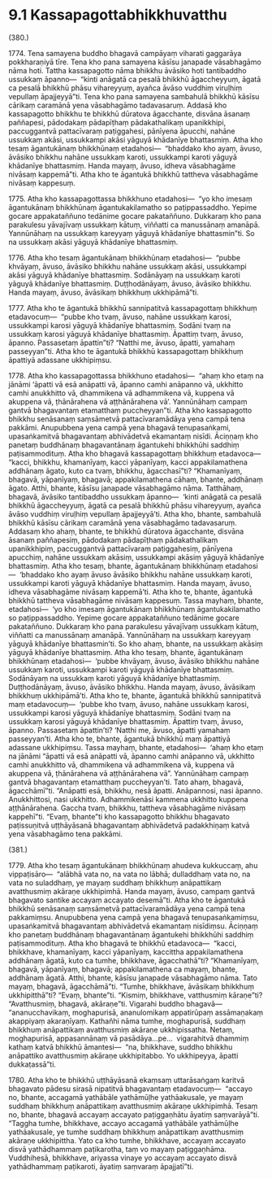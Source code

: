 # 9.1 Kassapagottabhikkhuvatthu

(380.)

1774\. Tena samayena buddho bhagavā campāyaṃ viharati gaggarāya pokkharaṇiyā tīre. Tena kho pana samayena kāsīsu janapade vāsabhagāmo nāma hoti. Tattha kassapagotto nāma bhikkhu āvāsiko hoti tantibaddho ussukkaṃ āpanno—  “kinti anāgatā ca pesalā bhikkhū āgaccheyyuṃ, āgatā ca pesalā bhikkhū phāsu vihareyyuṃ, ayañca āvāso vuddhiṃ viruḷhiṃ vepullaṃ āpajjeyyā”ti. Tena kho pana samayena sambahulā bhikkhū kāsīsu cārikaṃ caramānā yena vāsabhagāmo tadavasaruṃ. Addasā kho kassapagotto bhikkhu te bhikkhū dūratova āgacchante, disvāna āsanaṃ paññapesi, pādodakaṃ pādapīṭhaṃ pādakathalikaṃ upanikkhipi, paccuggantvā pattacīvaraṃ paṭiggahesi, pānīyena āpucchi, nahāne ussukkaṃ akāsi, ussukkampi akāsi yāguyā khādanīye bhattasmiṃ. Atha kho tesaṃ āgantukānaṃ bhikkhūnaṃ etadahosi—  “bhaddako kho ayaṃ, āvuso, āvāsiko bhikkhu nahāne ussukkaṃ karoti, ussukkampi karoti yāguyā khādanīye bhattasmiṃ. Handa mayaṃ, āvuso, idheva vāsabhagāme nivāsaṃ kappemā”ti. Atha kho te āgantukā bhikkhū tattheva vāsabhagāme nivāsaṃ kappesuṃ.

1775\. Atha kho kassapagottassa bhikkhuno etadahosi—  “yo kho imesaṃ āgantukānaṃ bhikkhūnaṃ āgantukakilamatho so paṭippassaddho. Yepime gocare appakataññuno tedānime gocare pakataññuno. Dukkaraṃ kho pana parakulesu yāvajīvaṃ ussukkaṃ kātuṃ, viññatti ca manussānaṃ amanāpā. Yannūnāhaṃ na ussukkaṃ kareyyaṃ yāguyā khādanīye bhattasmin”ti. So na ussukkaṃ akāsi yāguyā khādanīye bhattasmiṃ.

1776\. Atha kho tesaṃ āgantukānaṃ bhikkhūnaṃ etadahosi—  “pubbe khvāyaṃ, āvuso, āvāsiko bhikkhu nahāne ussukkaṃ akāsi, ussukkampi akāsi yāguyā khādanīye bhattasmiṃ. Sodānāyaṃ na ussukkaṃ karoti yāguyā khādanīye bhattasmiṃ. Duṭṭhodānāyaṃ, āvuso, āvāsiko bhikkhu. Handa mayaṃ, āvuso, āvāsikaṃ bhikkhuṃ ukkhipāmā”ti.

1777\. Atha kho te āgantukā bhikkhū sannipatitvā kassapagottaṃ bhikkhuṃ etadavocuṃ—  “pubbe kho tvaṃ, āvuso, nahāne ussukkaṃ karosi, ussukkampi karosi yāguyā khādanīye bhattasmiṃ. Sodāni tvaṃ na ussukkaṃ karosi yāguyā khādanīye bhattasmiṃ. Āpattiṃ tvaṃ, āvuso, āpanno. Passasetaṃ āpattin”ti? “Natthi me, āvuso, āpatti, yamahaṃ passeyyan”ti. Atha kho te āgantukā bhikkhū kassapagottaṃ bhikkhuṃ āpattiyā adassane ukkhipiṃsu.

1778\. Atha kho kassapagottassa bhikkhuno etadahosi—  “ahaṃ kho etaṃ na jānāmi ‘āpatti vā esā anāpatti vā, āpanno camhi anāpanno vā, ukkhitto camhi anukkhitto vā, dhammikena vā adhammikena vā, kuppena vā akuppena vā, ṭhānārahena vā aṭṭhānārahena vā’. Yannūnāhaṃ campaṃ gantvā bhagavantaṃ etamatthaṃ puccheyyan”ti. Atha kho kassapagotto bhikkhu senāsanaṃ saṃsāmetvā pattacīvaramādāya yena campā tena pakkāmi. Anupubbena yena campā yena bhagavā tenupasaṅkami, upasaṅkamitvā bhagavantaṃ abhivādetvā ekamantaṃ nisīdi. Āciṇṇaṃ kho panetaṃ buddhānaṃ bhagavantānaṃ āgantukehi bhikkhūhi saddhiṃ paṭisammodituṃ. Atha kho bhagavā kassapagottaṃ bhikkhuṃ etadavoca—  “kacci, bhikkhu, khamanīyaṃ, kacci yāpanīyaṃ, kacci appakilamathena addhānaṃ āgato, kuto ca tvaṃ, bhikkhu, āgacchasī”ti? “Khamanīyaṃ, bhagavā, yāpanīyaṃ, bhagavā; appakilamathena cāhaṃ, bhante, addhānaṃ āgato. Atthi, bhante, kāsīsu janapade vāsabhagāmo nāma. Tatthāhaṃ, bhagavā, āvāsiko tantibaddho ussukkaṃ āpanno—  ‘kinti anāgatā ca pesalā bhikkhū āgaccheyyuṃ, āgatā ca pesalā bhikkhū phāsu vihareyyuṃ, ayañca āvāso vuddhiṃ viruḷhiṃ vepullaṃ āpajjeyyā’ti. Atha kho, bhante, sambahulā bhikkhū kāsīsu cārikaṃ caramānā yena vāsabhagāmo tadavasaruṃ. Addasaṃ kho ahaṃ, bhante, te bhikkhū dūratova āgacchante, disvāna āsanaṃ paññapesiṃ, pādodakaṃ pādapīṭhaṃ pādakathalikaṃ upanikkhipiṃ, paccuggantvā pattacīvaraṃ paṭiggahesiṃ, pānīyena apucchiṃ, nahāne ussukkaṃ akāsiṃ, ussukkampi akāsiṃ yāguyā khādanīye bhattasmiṃ. Atha kho tesaṃ, bhante, āgantukānaṃ bhikkhūnaṃ etadahosi—  ‘bhaddako kho ayaṃ āvuso āvāsiko bhikkhu nahāne ussukkaṃ karoti, ussukkampi karoti yāguyā khādanīye bhattasmiṃ. Handa mayaṃ, āvuso, idheva vāsabhagāme nivāsaṃ kappemā’ti. Atha kho te, bhante, āgantukā bhikkhū tattheva vāsabhagāme nivāsaṃ kappesuṃ. Tassa mayhaṃ, bhante, etadahosi—  ‘yo kho imesaṃ āgantukānaṃ bhikkhūnaṃ āgantukakilamatho so paṭippassaddho. Yepime gocare appakataññuno tedānime gocare pakataññuno. Dukkaraṃ kho pana parakulesu yāvajīvaṃ ussukkaṃ kātuṃ, viññatti ca manussānaṃ amanāpā. Yannūnāhaṃ na ussukkaṃ kareyyaṃ yāguyā khādanīye bhattasmin’ti. So kho ahaṃ, bhante, na ussukkaṃ akāsiṃ yāguyā khādanīye bhattasmiṃ. Atha kho tesaṃ, bhante, āgantukānaṃ bhikkhūnaṃ etadahosi—  ‘pubbe khvāyaṃ, āvuso, āvāsiko bhikkhu nahāne ussukkaṃ karoti, ussukkampi karoti yāguyā khādanīye bhattasmiṃ. Sodānāyaṃ na ussukkaṃ karoti yāguyā khādanīye bhattasmiṃ. Duṭṭhodānāyaṃ, āvuso, āvāsiko bhikkhu. Handa mayaṃ, āvuso, āvāsikaṃ bhikkhuṃ ukkhipāmā’ti. Atha kho te, bhante, āgantukā bhikkhū sannipatitvā maṃ etadavocuṃ—  ‘pubbe kho tvaṃ, āvuso, nahāne ussukkaṃ karosi, ussukkampi karosi yāguyā khādanīye bhattasmiṃ. Sodāni tvaṃ na ussukkaṃ karosi yāguyā khādanīye bhattasmiṃ. Āpattiṃ tvaṃ, āvuso, āpanno. Passasetaṃ āpattin’ti? ‘Natthi me, āvuso, āpatti yamahaṃ passeyyan’ti. Atha kho te, bhante, āgantukā bhikkhū maṃ āpattiyā adassane ukkhipiṃsu. Tassa mayhaṃ, bhante, etadahosi—  ‘ahaṃ kho etaṃ na jānāmi “āpatti vā esā anāpatti vā, āpanno camhi anāpanno vā, ukkhitto camhi anukkhitto vā, dhammikena vā adhammikena vā, kuppena vā akuppena vā, ṭhānārahena vā aṭṭhānārahena vā”. Yannūnāhaṃ campaṃ gantvā bhagavantaṃ etamatthaṃ puccheyyan’ti. Tato ahaṃ, bhagavā, āgacchāmī”ti. “Anāpatti esā, bhikkhu, nesā āpatti. Anāpannosi, nasi āpanno. Anukkhittosi, nasi ukkhitto. Adhammikenāsi kammena ukkhitto kuppena aṭṭhānārahena. Gaccha tvaṃ, bhikkhu, tattheva vāsabhagāme nivāsaṃ kappehī”ti. “Evaṃ, bhante”ti kho kassapagotto bhikkhu bhagavato paṭissuṇitvā uṭṭhāyāsanā bhagavantaṃ abhivādetvā padakkhiṇaṃ katvā yena vāsabhagāmo tena pakkāmi.

(381.)

1779\. Atha kho tesaṃ āgantukānaṃ bhikkhūnaṃ ahudeva kukkuccaṃ, ahu vippaṭisāro—  “alābhā vata no, na vata no lābhā; dulladdhaṃ vata no, na vata no suladdhaṃ, ye mayaṃ suddhaṃ bhikkhuṃ anāpattikaṃ avatthusmiṃ akāraṇe ukkhipimhā. Handa mayaṃ, āvuso, campaṃ gantvā bhagavato santike accayaṃ accayato desemā”ti. Atha kho te āgantukā bhikkhū senāsanaṃ saṃsāmetvā pattacīvaramādāya yena campā tena pakkamiṃsu. Anupubbena yena campā yena bhagavā tenupasaṅkamiṃsu, upasaṅkamitvā bhagavantaṃ abhivādetvā ekamantaṃ nisīdiṃsu. Āciṇṇaṃ kho panetaṃ buddhānaṃ bhagavantānaṃ āgantukehi bhikkhūhi saddhiṃ paṭisammodituṃ. Atha kho bhagavā te bhikkhū etadavoca—  “kacci, bhikkhave, khamanīyaṃ, kacci yāpanīyaṃ, kaccittha appakilamathena addhānaṃ āgatā, kuto ca tumhe, bhikkhave, āgacchathā”ti? “Khamanīyaṃ, bhagavā, yāpanīyaṃ, bhagavā; appakilamathena ca mayaṃ, bhante, addhānaṃ āgatā. Atthi, bhante, kāsīsu janapade vāsabhagāmo nāma. Tato mayaṃ, bhagavā, āgacchāmā”ti. “Tumhe, bhikkhave, āvāsikaṃ bhikkhuṃ ukkhipitthā”ti? “Evaṃ, bhante”ti. “Kismiṃ, bhikkhave, vatthusmiṃ kāraṇe”ti? “Avatthusmiṃ, bhagavā, akāraṇe”ti. Vigarahi buddho bhagavā—  “ananucchavikaṃ, moghapurisā, ananulomikaṃ appatirūpaṃ assāmaṇakaṃ akappiyaṃ akaraṇīyaṃ. Kathañhi nāma tumhe, moghapurisā, suddhaṃ bhikkhuṃ anāpattikaṃ avatthusmiṃ akāraṇe ukkhipissatha. Netaṃ, moghapurisā, appasannānaṃ vā pasādāya…pe…  vigarahitvā dhammiṃ kathaṃ katvā bhikkhū āmantesi—  “na, bhikkhave, suddho bhikkhu anāpattiko avatthusmiṃ akāraṇe ukkhipitabbo. Yo ukkhipeyya, āpatti dukkaṭassā”ti.

1780\. Atha kho te bhikkhū uṭṭhāyāsanā ekaṃsaṃ uttarāsaṅgaṃ karitvā bhagavato pādesu sirasā nipatitvā bhagavantaṃ etadavocuṃ—  “accayo no, bhante, accagamā yathābāle yathāmūḷhe yathāakusale, ye mayaṃ suddhaṃ bhikkhuṃ anāpattikaṃ avatthusmiṃ akāraṇe ukkhipimhā. Tesaṃ no, bhante, bhagavā accayaṃ accayato paṭiggaṇhātu āyatiṃ saṃvarāyā”ti. “Taggha tumhe, bhikkhave, accayo accagamā yathābāle yathāmūḷhe yathāakusale, ye tumhe suddhaṃ bhikkhuṃ anāpattikaṃ avatthusmiṃ akāraṇe ukkhipittha. Yato ca kho tumhe, bhikkhave, accayaṃ accayato disvā yathādhammaṃ paṭikarotha, taṃ vo mayaṃ paṭiggaṇhāma. Vuddhihesā, bhikkhave, ariyassa vinaye yo accayaṃ accayato disvā yathādhammaṃ paṭikaroti, āyatiṃ saṃvaraṃ āpajjatī”ti.
